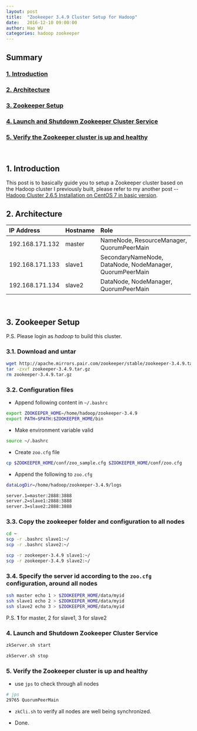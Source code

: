 ```yaml
---
layout: post
title:  "Zookeeper 3.4.9 Cluster Setup for Hadoop"
date:   2016-12-10 09:00:00
author: Hao WU
categories: hadoop zookeeper
---
```


## Summary

### [1. Introduction](#1)

### [2. Architecture](#2)

### [3. Zookeeper Setup](#3)

### [4. Launch and Shutdown Zookeeper Cluster Service](#4)

### [5. Verify the Zookeeper cluster is up and healthy](#5)

<br />

## <a name="1">1. Introduction</a>

This post is to basically guide you to setup a Zookeeper cluster based on the Hadoop cluster I previously built, please refer to my another post -- [Hadoop Cluster 2.6.5 Installation on CentOS 7 in basic version](/hadoop/2016/12/10/hadoop-cluster-installation-basic-version.html).
<br />

## <a name="2">2. Architecture</a>

| IP Address      | Hostname    | Role                                                     |
|:----------------|:------------|:---------------------------------------------------------|
| 192.168.171.132 | master      | NameNode, ResourceManager, QuorumPeerMain                |
| 192.168.171.133 | slave1      | SecondaryNameNode, DataNode, NodeManager, QuorumPeerMain |
| 192.168.171.134 | slave2      | DataNode, NodeManager, QuorumPeerMain                    |

<br />

## <a name="3">3. Zookeeper Setup</a>

P.S. Please login as *hadoop* to build this cluster.

### 3.1. Download and untar

```bash
wget http://apache.mirrors.pair.com/zookeeper/stable/zookeeper-3.4.9.tar.gz
tar -zxvf zookeeper-3.4.9.tar.gz
rm zookeeper-3.4.9.tar.gz
```

### 3.2. Configuration files

* Append following content in `~/.bashrc`

```bash
export ZOOKEEPER_HOME=/home/hadoop/zookeeper-3.4.9
export PATH=$PATH:$ZOOKEEPER_HOME/bin
```

* Make environment variable valid

```bash
source ~/.bashrc
```

* Create `zoo.cfg` file

```bash
cp $ZOOKEEPER_HOME/conf/zoo_sample.cfg $ZOOKEEPER_HOME/conf/zoo.cfg
```

* Append the following to `zoo.cfg`

```bash
dataLogDir=/home/hadoop/zookeeper-3.4.9/logs

server.1=master:2888:3888
server.2=slave1:2888:3888
server.3=slave2:2888:3888
```

### 3.3. Copy the zookeeper folder and configuration to all nodes

```bash
cd ~
scp -r .bashrc slave1:~/
scp -r .bashrc slave2:~/

scp -r zookeeper-3.4.9 slave1:~/
scp -r zookeeper-3.4.9 slave2:~/
```

### 3.4. Specify the server id according to the `zoo.cfg` configuration, around all nodes

```bash
ssh master echo 1 > $ZOOKEEPER_HOME/data/myid
ssh slave1 echo 2 > $ZOOKEEPER_HOME/data/myid
ssh slave2 echo 3 > $ZOOKEEPER_HOME/data/myid
```

P.S. **1** for master, 2 for slave1, 3 for slave2

### <a name="4">4. Launch and Shutdown Zookeeper Cluster Service</a>

```bash
zkServer.sh start
```

```bash
zkServer.sh stop
```

### <a name="5">5. Verify the Zookeeper cluster is up and healthy</a>

* use `jps` to check through all nodes

```bash
# jps
29765 QuorumPeerMain
```

* `zkCli.sh` to verify all nodes are well being synchronized.

* Done.
